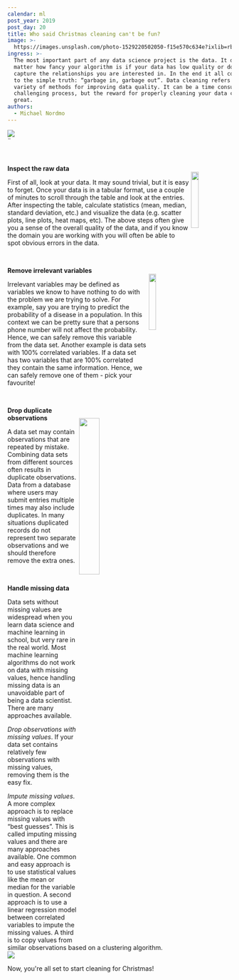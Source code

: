 ```yaml
---
calendar: ml
post_year: 2019
post_day: 20
title: Who said Christmas cleaning can't be fun?
image: >-
  https://images.unsplash.com/photo-1529220502050-f15e570c634e?ixlib=rb-1.2.1&ixid=eyJhcHBfaWQiOjEyMDd9&auto=format&fit=crop&w=1100&q=60
ingress: >-
  The most important part of any data science project is the data. It does not
  matter how fancy your algorithm is if your data has low quality or does not
  capture the relationships you are interested in. In the end it all comes down
  to the simple truth: “garbage in, garbage out”. Data cleaning refers to a
  variety of methods for improving data quality. It can be a time consuming and
  challenging process, but the reward for properly cleaning your data can be
  great.
authors:
  - Michael Nordmo
---
```

<img src="https://i.imgflip.com/3hmrcj.jpg" style="display: block; margin-left: auto; margin-right: auto;"/>¨

<br/>

<img src="https://i.imgflip.com/3hmudr.jpg" width="18%" align="right" style="margin:30px 0 0 5px"/>

**Inspect the raw data**

First of all, look at your data. It may sound trivial, but it is easy to forget. Once your data is in a tabular format, use a couple of minutes to scroll through the table and look at the entries. After inspecting the table, calculate statistics (mean, median, standard deviation, etc.) and visualize the data (e.g. scatter plots, line plots, heat maps, etc). The above steps often give you a sense of the overall quality of the data, and if you know the domain you are working with you will often be able to spot obvious errors in the data.

<br/>

<img src="https://i.imgflip.com/3hmum2.jpg" width="18%" align="right" style="margin:30px 0 0 5px"/>

**Remove irrelevant variables**

Irrelevant variables may be defined as variables we know to have nothing to do with the problem we are trying to solve. For example, say you are trying to predict the probability of a disease in a population. In this context we can be pretty sure that a persons phone number will not affect the probability. Hence, we can safely remove this variable from the data set. Another example is data sets with 100% correlated variables. If a data set has two variables that are 100% correlated they contain the same information. Hence, we can safely remove one of them - pick your favourite!

<br/>

<img src="https://i.imgflip.com/3hmurq.jpg" width="30%" align="right" margin-right=10 style="margin:40px 0 0 5px"/>

**Drop duplicate observations**

A data set may contain observations that are repeated by mistake. Combining data sets from different sources often results in duplicate observations. Data from a database where users may submit entries multiple times may also include duplicates. In many situations duplicated records do not represent two separate observations and we should therefore remove the extra ones.

<br/>

**Handle missing data**

Data sets without missing values are widespread when you learn data science and machine learning in school, but very rare in the real world. Most machine learning algorithms do not work on data with missing values, hence handling missing data is an unavoidable part of being a data scientist. There are many approaches available.

_Drop observations with missing values_. If your data set contains relatively few observations with missing values, removing them is the easy fix.

_Impute missing values_. A more complex approach is to replace missing values with “best guesses”. This is called imputing missing values and there are many approaches available. One common and easy approach is to use statistical values like the mean or median for the variable in question. A second approach is to use a linear regression model between correlated variables to impute the missing values. A third is to copy values from similar observations based on a clustering algorithm.
<img src="https://i.imgflip.com/3hmv8b.jpg" style="display: block; margin-left: auto; margin-right: auto;"/>

Now, you're all set to start cleaning for Christmas!
